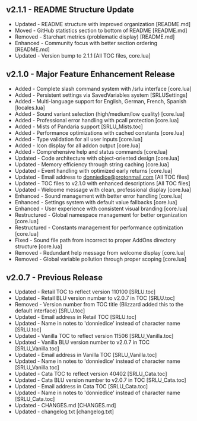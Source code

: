 ## v2.1.1 - README Structure Update

- Updated - README structure with improved organization [README.md]
- Moved - GitHub statistics section to bottom of README [README.md]
- Removed - Starchart metrics (problematic display) [README.md]
- Enhanced - Community focus with better section ordering [README.md]
- Updated - Version bump to 2.1.1 [All TOC files, core.lua]

## v2.1.0 - Major Feature Enhancement Release

- Added - Complete slash command system with /srlu interface [core.lua]
- Added - Persistent settings via SavedVariables system [SRLUSettings]
- Added - Multi-language support for English, German, French, Spanish [locales.lua]
- Added - Sound variant selection (high/medium/low quality) [core.lua]
- Added - Professional error handling with pcall protection [core.lua]
- Added - Mists of Pandaria support [SRLU_Mists.toc]
- Added - Performance optimizations with cached constants [core.lua]
- Added - Type validation for all user inputs [core.lua]
- Added - Icon display for all addon output [core.lua]
- Added - Comprehensive help and status commands [core.lua]
- Updated - Code architecture with object-oriented design [core.lua]
- Updated - Memory efficiency through string caching [core.lua]
- Updated - Event handling with optimized early returns [core.lua]
- Updated - Email address to donniedice@protonmail.com [All TOC files]
- Updated - TOC files to v2.1.0 with enhanced descriptions [All TOC files]
- Updated - Welcome message with clean, professional display [core.lua]
- Enhanced - Sound management with better error handling [core.lua]
- Enhanced - Settings system with default value fallbacks [core.lua]
- Enhanced - User experience with consistent visual branding [core.lua]
- Restructured - Global namespace management for better organization [core.lua]
- Restructured - Constants management for performance optimization [core.lua]
- Fixed - Sound file path from incorrect to proper AddOns directory structure [core.lua]
- Removed - Redundant help message from welcome display [core.lua]
- Removed - Global variable pollution through proper scoping [core.lua]

## v2.0.7 - Previous Release

- Updated - Retail TOC to reflect version 110100 [SRLU.toc]
- Updated - Retail BLU version number to v2.0.7 in TOC [SRLU.toc]
- Removed - Version number from TOC title (Blizzard added this to the default interface) [SRLU.toc]
- Updated - Email address in Retail TOC [SRLU.toc]
- Updated - Name in notes to 'donniedice' instead of character name [SRLU.toc]
- Updated - Vanilla TOC to reflect version 11506 [SRLU_Vanilla.toc]
- Updated - Vanilla BLU version number to v2.0.7 in TOC [SRLU_Vanilla.toc]
- Updated - Email address in Vanilla TOC [SRLU_Vanilla.toc]
- Updated - Name in notes to 'donniedice' instead of character name [SRLU_Vanilla.toc]
- Updated - Cata TOC to reflect version 40402 [SRLU_Cata.toc]
- Updated - Cata BLU version number to v2.0.7 in TOC [SRLU_Cata.toc]
- Updated - Email address in Cata TOC [SRLU_Cata.toc]
- Updated - Name in notes to 'donniedice' instead of character name [SRLU_Cata.toc]
- Updated - CHANGES.md [CHANGES.md]
- Updated - changelog.txt [changelog.txt]
